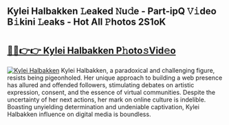 ## Kylei Halbakken 𝙻eaked 𝙽u𝚍e - Part-ipQ 𝚅𝚒deo B𝚒kini 𝙻eaks - Hot All 𝙿hotos 2S1oK

# <h2><a href="http://ld174vb.urlbe.top/?page=Kylei+Halbakken">🔗🔗👉👉 Kylei Halbakken P𝚑oto𝚜Vid𝚎o</a></h2>

[![Kylei Halbakken](https://i.imgur.com/eBuTRDB.gif)](http://ld174vb.urlbe.top/?page=Kylei+Halbakken)
Kylei Halbakken, a paradoxical and challenging figure, resists being pigeonholed. Her unique approach to building a web presence has allured and offended followers, stimulating debates on artistic expression, consent, and the essence of virtual communities. Despite the uncertainty of her next actions, her mark on online culture is indelible. Boasting unyielding determination and undeniable captivation, Kylei Halbakken influence on digital media is boundless.
